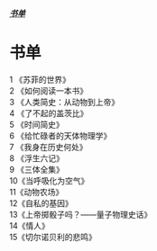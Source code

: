 ***[书单](https://github.com/Leanna-Lee/MyNotes/blob/master/%E4%B9%A6%E5%8D%95.md#%E4%B9%A6%E5%8D%95)***
# 书单  
1 《苏菲的世界》  
2 《如何阅读一本书》  
3 《人类简史：从动物到上帝》  
4 《了不起的盖茨比》  
5 《时间简史》  
6 《给忙碌者的天体物理学》  
7 《我身在历史何处》  
8 《浮生六记》  
9 《三体全集》  
10《当呼吸化为空气》  
11《动物农场》  
12《自私的基因》  
13《上帝掷骰子吗？——量子物理史话》  
14《情人》  
15《切尔诺贝利的悲鸣》  